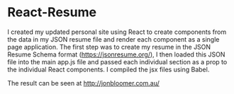# React-Resume

I created my updated personal site using React to create components from the data in my JSON resume file and render each component as a single page application. The first step was to create my resume in the JSON Resume Schema format (https://jsonresume.org/), I then loaded this JSON file into the main app.js file and passed each individual section as a prop to the individual React components. I compiled the jsx files using Babel.

The result can be seen at http://jonbloomer.com.au/ 
